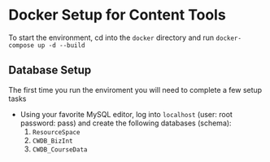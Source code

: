 # Docker Setup for Content Tools
To start the environment, cd into the `docker` directory and run `docker-compose up -d --build`

## Database Setup
The first time you run the enviroment you will need to complete a few setup tasks
* Using your favorite MySQL editor, log into `localhost` (user: root password: pass) and create the following databases (schema):
  1. `ResourceSpace`
  2. `CWDB_BizInt`
  3. `CWDB_CourseData`